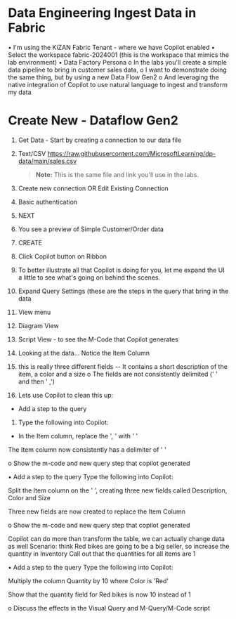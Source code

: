# Data Engineering Ingest Data in Fabric


•	I'm using the KiZAN Fabric Tenant - where we have Copilot enabled
•	Select the workspace fabric-2024001 (this is the workspace that mimics the lab environment)
•	Data Factory Persona
o	In the labs you'll create a simple data pipeline to bring in customer sales data, 
o	I want to demonstrate doing the same thing, but by using a new Data Flow Gen2
o	And leveraging the native integration of Copilot to use natural language to ingest and transform my data
 
#	Create New - Dataflow Gen2

1.	Get Data - Start by creating a connection to our data file
1.	Text/CSV
https://raw.githubusercontent.com/MicrosoftLearning/dp-data/main/sales.csv

     >**Note:** This is the same file and link you'll use in the labs.

1. Create new connection OR Edit Existing Connection
1.	Basic authentication
1.	NEXT
 
1.	You see a preview of Simple Customer/Order data
1.	CREATE
1.	Click Copilot button on Ribbon
1.	To better illustrate all that Copilot is doing for you, let me expand the UI a little to see what's going on behind the scenes.
1. 	Expand Query Settings (these are the steps in the query that bring in the data
1.	View menu
1.	Diagram View
1.	Script View - to see the M-Code that Copilot generates
1.	Looking at the data… Notice the Item Column
1.	this is really three different fields -- It contains a short description of the item, a color and a size 
o	The fields are not consistently delimited (' ' and then ' ,')
1.	Lets use Copilot to clean this up:
   -	Add a step to the query
1.  Type the following into Copilot:
 
 - In the Item column, replace the ', ' with ' '
 
The Item column now consistently has a delimiter of ' ' 
 
o	Show the m-code and new query step that copilot generated
 
•	Add a step to the query
Type the following into Copilot:
 
Split the Item column on the ' ', creating three new fields called Description, Color and Size
 
Three new fields are now created to replace the Item Column
 
o	Show the m-code and new query step that copilot generated
 
Copilot can do more than transform the table, we can actually change data as well
Scenario: think Red bikes are going to be a big seller, so increase the quantity in Inventory
Call out that the quantities for all items are 1
 
•	Add a step to the query
Type the following into Copilot:
 
Multiply the column Quantity by 10 where Color is 'Red'
 
Show that the quantity field for Red bikes is now 10 instead of 1
 
o	Discuss the effects in the Visual Query and M-Query/M-Code script
 
